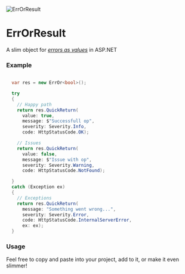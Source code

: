 ![ErrOrResult](https://github.com/jjjjony/ErrOrResult/blob/main/ErrOrResult.png)

# ErrOrResult

A slim object for _[errors as values](https://go.dev/blog/errors-are-values)_ in ASP.NET

### Example

```csharp

  var res = new ErrOr<bool>();

  try
  {
    // Happy path
    return res.QuickReturn(
      value: true,
      message: $"Successfull op",
      severity: Severity.Info,
      code: HttpStatusCode.OK);

    // Issues
    return res.QuickReturn(
      value: false,
      message: $"Issue with op",
      severity: Severity.Warning,
      code: HttpStatusCode.NotFound);

  }
  catch (Exception ex)
  {
    // Exceptions
    return res.QuickReturn(
      message: "Something went wrong...",
      severity: Severity.Error,
      code: HttpStatusCode.InternalServerError,
      ex: ex);
  }

```

### Usage

Feel free to copy and paste into your project, add to it, or make it even slimmer!
